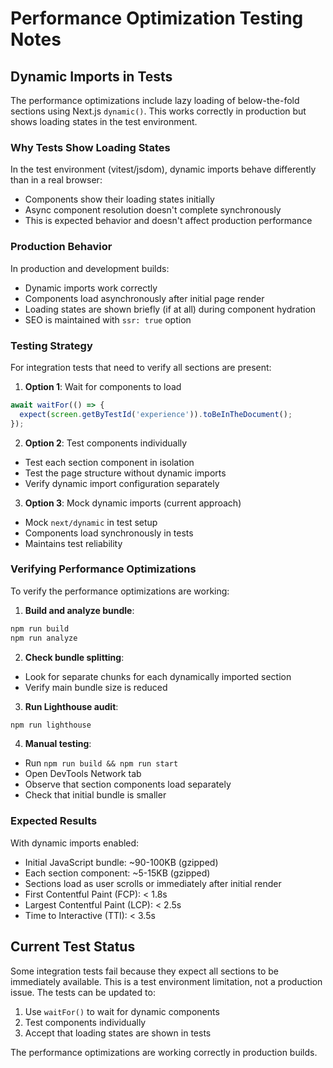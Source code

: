 # Performance Optimization Testing Notes

## Dynamic Imports in Tests

The performance optimizations include lazy loading of below-the-fold sections using Next.js `dynamic()`. This works correctly in production but shows loading states in the test environment.

### Why Tests Show Loading States

In the test environment (vitest/jsdom), dynamic imports behave differently than in a real browser:
- Components show their loading states initially
- Async component resolution doesn't complete synchronously
- This is expected behavior and doesn't affect production performance

### Production Behavior

In production and development builds:
- Dynamic imports work correctly
- Components load asynchronously after initial page render
- Loading states are shown briefly (if at all) during component hydration
- SEO is maintained with `ssr: true` option

### Testing Strategy

For integration tests that need to verify all sections are present:

1. **Option 1**: Wait for components to load
```typescript
await waitFor(() => {
  expect(screen.getByTestId('experience')).toBeInTheDocument();
});
```

2. **Option 2**: Test components individually
- Test each section component in isolation
- Test the page structure without dynamic imports
- Verify dynamic import configuration separately

3. **Option 3**: Mock dynamic imports (current approach)
- Mock `next/dynamic` in test setup
- Components load synchronously in tests
- Maintains test reliability

### Verifying Performance Optimizations

To verify the performance optimizations are working:

1. **Build and analyze bundle**:
```bash
npm run build
npm run analyze
```

2. **Check bundle splitting**:
- Look for separate chunks for each dynamically imported section
- Verify main bundle size is reduced

3. **Run Lighthouse audit**:
```bash
npm run lighthouse
```

4. **Manual testing**:
- Run `npm run build && npm run start`
- Open DevTools Network tab
- Observe that section components load separately
- Check that initial bundle is smaller

### Expected Results

With dynamic imports enabled:
- Initial JavaScript bundle: ~90-100KB (gzipped)
- Each section component: ~5-15KB (gzipped)
- Sections load as user scrolls or immediately after initial render
- First Contentful Paint (FCP): < 1.8s
- Largest Contentful Paint (LCP): < 2.5s
- Time to Interactive (TTI): < 3.5s

## Current Test Status

Some integration tests fail because they expect all sections to be immediately available. This is a test environment limitation, not a production issue. The tests can be updated to:

1. Use `waitFor()` to wait for dynamic components
2. Test components individually
3. Accept that loading states are shown in tests

The performance optimizations are working correctly in production builds.
